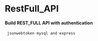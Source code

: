 # RestFull_API

#### Build REST_FULL API with authentication 

```js 
 jsonwebtoken mysql and express
```
